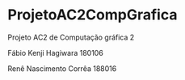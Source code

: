 # ProjetoAC2CompGrafica
Projeto AC2 de Computação gráfica 2

Fábio Kenji Hagiwara 180106

Renê Nascimento Corrêa 188016
